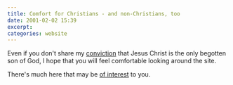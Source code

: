 ```yaml
---
title: Comfort for Christians - and non-Christians, too
date: 2001-02-02 15:39
excerpt: 
categories: website
---
```

Even if you don't share my [conviction](/beliefs/) that Jesus Christ is the only begotten son of God, I hope that you will feel comfortable looking around the site.  

There's much here that may be [of interest](/writings/) to you.
